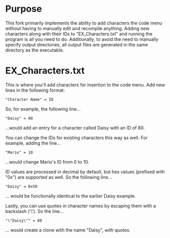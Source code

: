 # Purpose
This fork primarily implements the ability to add characters the code menu without having to manually edit and recompile anything.
Adding new characters along with their IDs to "EX_Characters.txt" and running the program is all you need to do.
Additionally, to avoid the need to manually specify output directories, all output files are generated in the same directory as the executable.

# EX_Characters.txt
This is where you'll add characters for insertion to the code menu.
Add new lines in the following format:

	"Character Name" = ID
	
So, for example, the following line...

	"Daisy" = 80
	
...would add an entry for a character called Daisy with an ID of 80.

You can change the IDs for existing characters this way as well. For example, adding the line...

	"Mario" = 10
	
...would change Mario's ID from 0 to 10.

ID values are processed in decimal by default, but hex values (prefixed with "0x") are supported as well. So the following line...
	
	"Daisy" = 0x50
	
... would be functionally identical to the earlier Daisy example.

Lastly, you can use quotes in character names by escaping them with a backslash ('\\'). So the line...

	"\"Daisy\"" = 80

... would create a clone with the name "Daisy", *with quotes*.
